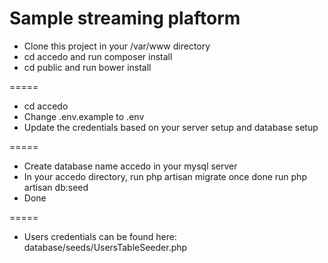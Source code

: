 # Sample streaming plaftorm 

- Clone this project in your /var/www directory
- cd accedo and run composer install
- cd public and run bower install

=====
- cd accedo
- Change .env.example to .env
- Update the credentials based on your server setup and database setup

=====
- Create database name accedo in your mysql server
- In your accedo directory, run php artisan migrate once done run php artisan db:seed
- Done

=====
- Users credentials can be found here: database/seeds/UsersTableSeeder.php
